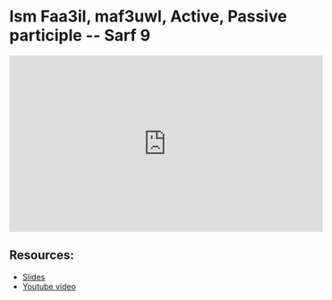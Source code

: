 # Ism Faa3il, maf3uwl, Active, Passive participle --  Sarf 9

<iframe width="560" height="315" src="https://www.youtube-nocookie.com/embed/Afnr310yZiM?start=0" frameborder="0" allow="accelerometer; autoplay; encrypted-media; gyroscope; picture-in-picture" allowfullscreen="allowfullscreen"></iframe><BR>



## Resources:
- [Slides](https://github.com/arshare/resources_balagha_pdfs)
- [Youtube video](https://www.youtube.com/watch?v=Afnr310yZiM&list=PLzn0qdi6JpdvWf0IDGNfaiM-okPqDuQoc&index=$INDEX)
